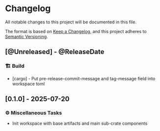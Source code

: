 # Changelog

All notable changes to this project will be documented in this file.

The format is based on [Keep a Changelog](https://keepachangelog.com/en/1.1.0/),
and this project adheres to
[Semantic Versioning](https://semver.org/spec/v2.0.0.html).

[comment]: <> (@PlannedForNextRelease)
## [@Unreleased] - @ReleaseDate

### 🏗️ Build

- [cargo] - Put pre-release-commit-message and tag-message field into workspace toml

## [0.1.0] - 2025-07-20 <a id="0.1.0"></a>

### ⚙️ Miscellaneous Tasks

- Init workspace with base artifacts and main sub-crate components
